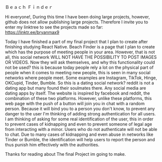 Ｂｅａｃｈ Ｆｉｎｄｅｒ

Hi everyone!, During this time I have been doing large projects, however, github does not allow publishing large projects.
Therefore I invite you to enter my linktree to see the projects made so far: https://linktr.ee/bryanmax9 

Today I have finished a part of my final project that I plan to create after finishing studying React Native.
Beach Finder is a page that I plan to create which has the purpose of meeting people in your area.
However, that is not all, this social network WILL NOT HAVE THE POSSIBILITY TO POST IMAGES OR VIDEOS.
Now they will ask themselves, and why this functionality could not be used? this is because today people rely a lot on the physical part of people when it comes to meeting new people, this is seen in many social networks where people meet.
Some examples are Instagram, TikTok, Hinge, OKCupid, Tinder, Bumble. So this is a dating social network? reddit is not a dating app but many found their soulmates there.
Any social media are dating apps by itself. The website is inspired by facebook and reddit, the combination of these two platforms.
However, unlike these platforms, this web page with the push of a button will join you in chat with a random person. Because it will bind you to a person you don't know, to prevent any danger to the user I'm thinking of adding strong authentication for all users.
I am thinking of asking for some real identification of the user, this in order to prevent cases of kidnapping and even to prevent someone of legal age from interacting with a minor.
Users who do not authenticate will not be able to chat. Due to many cases of kidnapping and even abuse in networks like Tinder or Bumble, the identification will help users to report the person and thus punish him effectively with the authorities.

Thanks for reading about The final Project im going to make.
